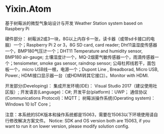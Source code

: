 # Yixin.Atom
基于树莓派的微型气象站设计与开发
Weather Station system based on Raspbery Pi

硬件部分：
树莓派2或3一块，8G以上内存卡一张，读卡器（或带sd卡接口的电脑）一个；Raspberry Pi 2 or 3，8G SD card, card reader;
Dht11温湿度传感器一个，BMP180气压计一个；DHT11 Temperature and humidity sensor, BMP180 air-gauge;
土壤湿度计一个，MQ-2烟雾气敏传感器一个，雨滴传感器一个；tensiometer, smoke gas sensor, raindrop sensor;
公母杜邦线若干，面包板一个，micro USB线一根，电源一个；Dupont Line , Breadborad, Micro USB, Power.;
HDMI接口显示器一台（或HDMI转其它接口）。Monitor with HDMI.

开发部分(Developing)：
集成开发环境(IDE)： Visual Studio 2017（建议使用社区版）;
开发语言(Language)：C#;
开发平台(platform)：UWP；
通信协议(Communications Protocol)：MQTT；
树莓派操作系统(Operating system)：WIndows 10 IoT Core；

注意：本系统的SDK版本和操作系统都是15063，需要在15063以下环境使用请自行修改解决方案文件。
Notice: SDK and OS version both are 15063, if you want to run it on lower version, please modify solution config.
